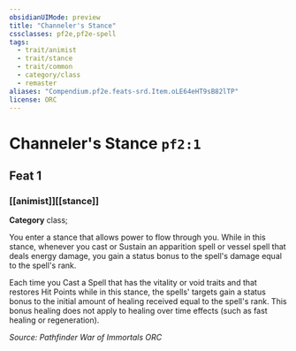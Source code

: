```yaml
---
obsidianUIMode: preview
title: "Channeler's Stance"
cssclasses: pf2e,pf2e-spell
tags:
  - trait/animist
  - trait/stance
  - trait/common
  - category/class
  - remaster
aliases: "Compendium.pf2e.feats-srd.Item.oLE64eHT9sB82lTP"
license: ORC
---
```

# Channeler's Stance `pf2:1`
## Feat 1
### [[animist]][[stance]]

**Category** class; 




You enter a stance that allows power to flow through you. While in this stance, whenever you cast or Sustain an apparition spell or vessel spell that deals energy damage, you gain a status bonus to the spell's damage equal to the spell's rank.

Each time you Cast a Spell that has the vitality or void traits and that restores Hit Points while in this stance, the spells' targets gain a status bonus to the initial amount of healing received equal to the spell's rank. This bonus healing does not apply to healing over time effects (such as fast healing or regeneration).

*Source: Pathfinder War of Immortals*
*ORC*
